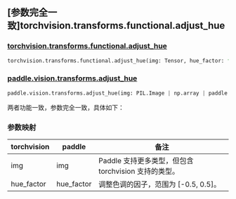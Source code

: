 ## [参数完全一致]torchvision.transforms.functional.adjust_hue

### [torchvision.transforms.functional.adjust_hue](https://pytorch.org/vision/main/generated/torchvision.transforms.functional.adjust_hue.html#:~:text=brightness_factor%20(float)%20%E2%80%93%20How%20much,by%20a%20factor%20of%202.)

```python
torchvision.transforms.functional.adjust_hue(img: Tensor, hue_factor: float) → Tensor
```

### [paddle.vision.transforms.adjust_hue](https://www.paddlepaddle.org.cn/documentation/docs/zh/develop/api/paddle/vision/transforms/adjust_hue_cn.html)

```python
paddle.vision.transforms.adjust_hue(img: PIL.Image | np.array | paddle.Tensor, hue_factor: float) → PIL.Image | numpy.ndarray | paddle.Tensor
```

两者功能一致，参数完全一致，具体如下：

### 参数映射

| torchvision | paddle | 备注                                     |
| ----------------------------------------------- | ------------------------------------ | ---------------------------------------- |
| img                        | img  | Paddle 支持更多类型，但包含 torchvision 支持的类型。 |
| hue_factor                              | hue_factor                    | 调整色调的因子，范围为 [-0.5, 0.5]。          |
